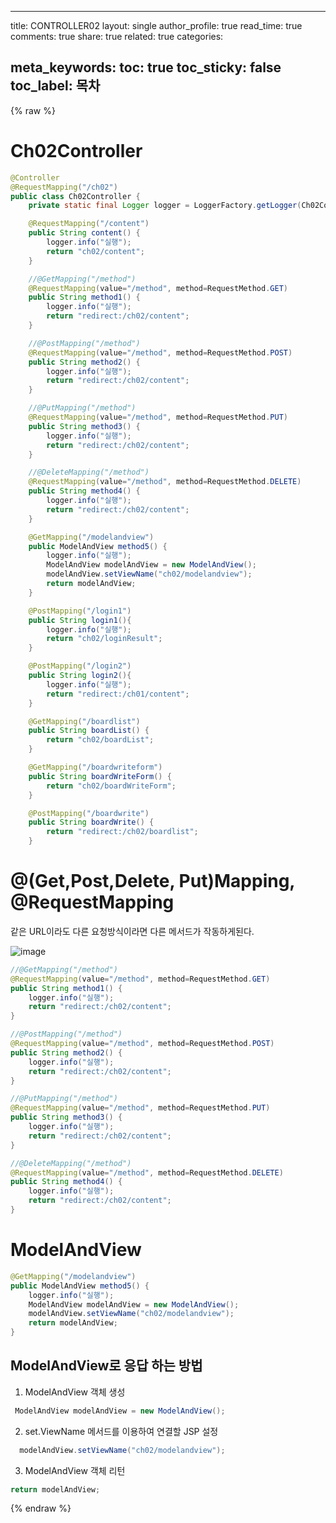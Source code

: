 

---
title: CONTROLLER02
layout: single
author_profile: true
read_time: true
comments: true
share: true
related: true
categories:

meta_keywords:
toc: true
toc_sticky: false
toc_label: 목차
---

 {% raw %}

# Ch02Controller

```java
@Controller
@RequestMapping("/ch02")
public class Ch02Controller {
    private static final Logger logger = LoggerFactory.getLogger(Ch02Controller.class);

    @RequestMapping("/content")
    public String content() {
        logger.info("실행");
        return "ch02/content";
    }

    //@GetMapping("/method")
    @RequestMapping(value="/method", method=RequestMethod.GET)
    public String method1() {
        logger.info("실행");
        return "redirect:/ch02/content";
    }

    //@PostMapping("/method")
    @RequestMapping(value="/method", method=RequestMethod.POST)
    public String method2() {
        logger.info("실행");
        return "redirect:/ch02/content";
    }

    //@PutMapping("/method")
    @RequestMapping(value="/method", method=RequestMethod.PUT)
    public String method3() {
        logger.info("실행");
        return "redirect:/ch02/content";
    }

    //@DeleteMapping("/method")
    @RequestMapping(value="/method", method=RequestMethod.DELETE)
    public String method4() {
        logger.info("실행");
        return "redirect:/ch02/content";
    }

    @GetMapping("/modelandview")
    public ModelAndView method5() {
        logger.info("실행");
        ModelAndView modelAndView = new ModelAndView();
        modelAndView.setViewName("ch02/modelandview");
        return modelAndView;
    }

    @PostMapping("/login1") 
    public String login1(){
        logger.info("실행");
        return "ch02/loginResult";
    }

    @PostMapping("/login2") 
    public String login2(){
        logger.info("실행");
        return "redirect:/ch01/content";
    }

    @GetMapping("/boardlist")
    public String boardList() {
        return "ch02/boardList";
    }

    @GetMapping("/boardwriteform")
    public String boardWriteForm() {
        return "ch02/boardWriteForm";
    }

    @PostMapping("/boardwrite")
    public String boardWrite() {
        return "redirect:/ch02/boardlist";
    }
```



# @(Get,Post,Delete, Put)Mapping, @RequestMapping

같은 URL이라도 다른 요청방식이라면 다른 메서드가 작동하게된다.

![image](https://user-images.githubusercontent.com/65274952/132115370-e1f30093-8a0b-4a01-a58c-6e615b1c620b.png)



```java
//@GetMapping("/method")
@RequestMapping(value="/method", method=RequestMethod.GET)
public String method1() {
    logger.info("실행");
    return "redirect:/ch02/content";
}

//@PostMapping("/method")
@RequestMapping(value="/method", method=RequestMethod.POST)
public String method2() {
    logger.info("실행");
    return "redirect:/ch02/content";
}

//@PutMapping("/method")
@RequestMapping(value="/method", method=RequestMethod.PUT)
public String method3() {
    logger.info("실행");
    return "redirect:/ch02/content";
}

//@DeleteMapping("/method")
@RequestMapping(value="/method", method=RequestMethod.DELETE)
public String method4() {
    logger.info("실행");
    return "redirect:/ch02/content";
}
```



# ModelAndView

```java
@GetMapping("/modelandview")
public ModelAndView method5() {
    logger.info("실행");
    ModelAndView modelAndView = new ModelAndView();
    modelAndView.setViewName("ch02/modelandview");
    return modelAndView;
}
```

## ModelAndView로 응답 하는 방법

1. ModelAndView 객체 생성

```java
 ModelAndView modelAndView = new ModelAndView();
```

2. set.ViewName 메서드를 이용하여 연결할 JSP 설정

```java
  modelAndView.setViewName("ch02/modelandview");
```

3. ModelAndView 객체 리턴

```java
return modelAndView;
```











 {% endraw %}